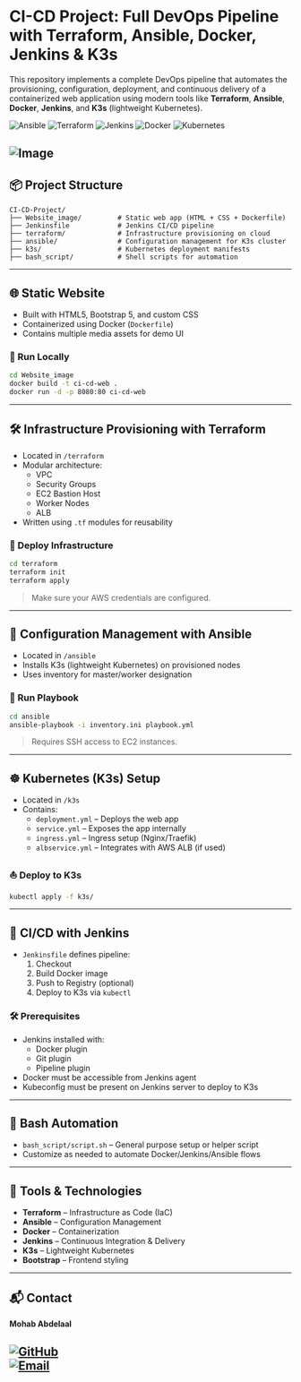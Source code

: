 
# CI-CD Project: Full DevOps Pipeline with Terraform, Ansible, Docker, Jenkins & K3s

This repository implements a complete DevOps pipeline that automates the provisioning, configuration, deployment, and continuous delivery of a containerized web application using modern tools like **Terraform**, **Ansible**, **Docker**, **Jenkins**, and **K3s** (lightweight Kubernetes).

![Ansible](https://img.shields.io/badge/Ansible-%231A1918.svg?style=for-the-badge&logo=ansible&logoColor=white)
![Terraform](https://img.shields.io/badge/Terraform-%235835CC.svg?style=for-the-badge&logo=terraform&logoColor=white)
![Jenkins](https://img.shields.io/badge/Jenkins-%232C5263.svg?style=for-the-badge&logo=jenkins&logoColor=white)
![Docker](https://img.shields.io/badge/Docker-2496ED.svg?style=for-the-badge&logo=docker&logoColor=white)
![Kubernetes](https://img.shields.io/badge/Kubernetes-326CE5.svg?style=for-the-badge&logo=kubernetes&logoColor=white)


![Image](https://github.com/user-attachments/assets/a8c7c8f2-f295-4bc7-b5da-cbae52f6d125)
---

## 📦 Project Structure

```
CI-CD-Project/
├── Website_image/         # Static web app (HTML + CSS + Dockerfile)
├── Jenkinsfile            # Jenkins CI/CD pipeline
├── terraform/             # Infrastructure provisioning on cloud
├── ansible/               # Configuration management for K3s cluster
├── k3s/                   # Kubernetes deployment manifests
├── bash_script/           # Shell scripts for automation
```

---

## 🌐 Static Website

- Built with HTML5, Bootstrap 5, and custom CSS
- Containerized using Docker (`Dockerfile`)
- Contains multiple media assets for demo UI

### 🔧 Run Locally

```bash
cd Website_image
docker build -t ci-cd-web .
docker run -d -p 8080:80 ci-cd-web
```

---

## 🛠 Infrastructure Provisioning with Terraform

- Located in `/terraform`
- Modular architecture:
  - VPC
  - Security Groups
  - EC2 Bastion Host
  - Worker Nodes
  - ALB
- Written using `.tf` modules for reusability

### 🚀 Deploy Infrastructure

```bash
cd terraform
terraform init
terraform apply
```

> Make sure your AWS credentials are configured.

---

## 🔧 Configuration Management with Ansible

- Located in `/ansible`
- Installs K3s (lightweight Kubernetes) on provisioned nodes
- Uses inventory for master/worker designation

### 🧪 Run Playbook

```bash
cd ansible
ansible-playbook -i inventory.ini playbook.yml
```

> Requires SSH access to EC2 instances.

---

## ☸ Kubernetes (K3s) Setup

- Located in `/k3s`
- Contains:
  - `deployment.yml` – Deploys the web app
  - `service.yml` – Exposes the app internally
  - `ingress.yml` – Ingress setup (Nginx/Traefik)
  - `albservice.yml` – Integrates with AWS ALB (if used)

### ⛵ Deploy to K3s

```bash
kubectl apply -f k3s/
```

---

## 🔁 CI/CD with Jenkins

- `Jenkinsfile` defines pipeline:
  1. Checkout
  2. Build Docker image
  3. Push to Registry (optional)
  4. Deploy to K3s via `kubectl`

### 🛠 Prerequisites

- Jenkins installed with:
  - Docker plugin
  - Git plugin
  - Pipeline plugin
- Docker must be accessible from Jenkins agent
- Kubeconfig must be present on Jenkins server to deploy to K3s

---

## 🐚 Bash Automation

- `bash_script/script.sh` – General purpose setup or helper script
- Customize as needed to automate Docker/Jenkins/Ansible flows

---

## 🧰 Tools & Technologies

- **Terraform** – Infrastructure as Code (IaC)
- **Ansible** – Configuration Management
- **Docker** – Containerization
- **Jenkins** – Continuous Integration & Delivery
- **K3s** – Lightweight Kubernetes
- **Bootstrap** – Frontend styling

---

## 📬 Contact
**Mohab Abdelaal**

[![GitHub](https://img.shields.io/badge/GitHub-Mohab--Abdelaal-blue)](https://github.com/Mohab-Abdelaal-12)  
[![Email](https://img.shields.io/badge/Email-mohabahmed600gmail.com-red)](mailto:mohabahmed600@gmail.com)
---

